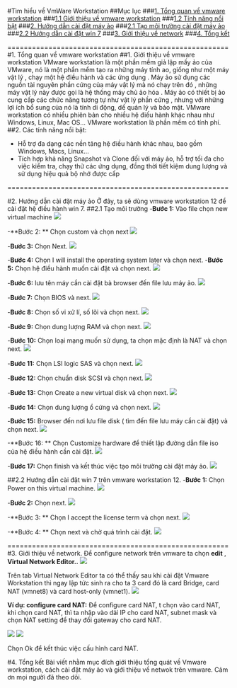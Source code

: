#Tìm hiểu về VmWare Workstation
##Mục lục
###[1. Tổng quan về vmware workstation](#tongquan)
###[1.1 Giới thiệu về vmware workstation](#gioithieu)
###[1.2 Tính năng nổi bật](#tinhnang)
###[2. Hướng dẫn cài đặt máy ảo](#caidat)
###[2.1 Tạo môi trường cài đặt máy ảo](#moitruong)
###[2.2 Hướng dẫn cài đặt win 7](#caidat1)
###[3. Giới thiệu về network](#net)
###[4. Tổng kết](#tongket)

======================================================
<a name="tongquan"></a>
#1. Tổng quan về vmware workstation
<a name="gioithieu"></a>
##1. Giới thiệu về vmware workstation
VMware workstation là một phần mềm giả lập mấy ảo của VMware, nó là một phần mềm tạo ra những máy tính ao, giống như một máy vật lý , chạy một hệ điều hành và các ứng dụng . Máy ảo sử dụng các nguồn tài nguyên phần cứng của máy vật lý mà nó chạy trên đó , những máy vật lý này được gọi là hệ thống máy chủ ảo hóa . Máy ảo có thiết bị ảo cung cấp các chức năng tương tự như vật lý phần cứng , nhưng  với những lợi ích bổ sung của nó là tính di động, dể quản lý và bảo mật.
VMware workstation có nhiều phiên bản cho nhiều hệ điếu hành khác nhau như Windows, Linux, Mac OS… VMware workstation là phần mềm có tính phí.
<a name="tinhnang"></a>
##2. Các tính năng nổi bật:
<ul> 
<li>Hỗ trợ đa dạng các nền tảng hệ điều hành khác nhau, bao gồm Windows, Macs, Linux…</li>
<li>Tích hợp khả năng Snapshot và Clone đối với máy ảo, hỗ trợ tối đa cho việc kiểm tra, chạy thử các ứng dụng, đồng thời tiết kiệm dung lượng và sử dụng hiệu quả bộ nhớ được cấp</li>
</ul>

======================================================
<a name="caidat"></a>

#2. Hướng dẫn cài đặt máy ảo
Ở đây, ta sẽ dùng vmware workstation 12 để cài đặt hệ điều hành win 7. 
<a name="moitruong"></a>
##2.1 Tạo môi trường
-**Bước 1:** Vào file chọn new virtual machine
<img src="http://imgur.com/0ke4amy">

-**Bước 2: ** Chọn custom và chọn next
<img src="http://imgur.com/8H7eZPc">

-**Bước 3:** Chọn Next.
<img src="http://imgur.com/7PesiFr">

-**Bước 4:** Chọn I will install the operating system later và chọn next.
-**Bước 5:** Chọn hệ điều hành muốn cài đặt và chọn next.
<img src="http://imgur.com/HwxXPLg">

-**Bước 6:** lưu tên máy cần cài đặt bà browser đến file lưu máy ảo.
<img src="http://imgur.com/aBA6FGs">

-**Bước 7:** Chọn BIOS và next.
<img src="http://imgur.com/ux1uUIb">

-**Bước 8:** Chọn số vi xử lí, số lõi và chọn next.
<img src="http://imgur.com/5vqBHSr">

-**Bước 9:** Chọn dung lượng RAM và chọn next.
<img src="http://imgur.com/yLrt47a">

-**Bước 10:** Chọn loại mạng muốn sử dụng, ta chọn mặc định là NAT và chọn next.
<img src="http://imgur.com/dkE3QKm">

-**Bước 11:** Chọn LSI logic SAS và chọn next.
<img src="http://imgur.com/8oCebD7">

-**Bước 12:** Chọn chuẩn disk SCSI và chọn next.
<img src="http://imgur.com/H49tzYq">

-**Bước 13:** Chọn Create a new virtual disk và chọn next. 
<img src="http://imgur.com/ZMVHSMd">

-**Bước 14:** Chọn dung lượng ổ cứng và chọn next. 
<img src="http://imgur.com/icsrIK5">

-**Bước 15:** Browser đến nơi lưu file disk ( tìm đến file lưu máy cần cài đặt) và chọn next. 
<img src="http://imgur.com/l7bbPzI">

-**Bước 16: ** Chọn Customize hardware để thiết lập đường dẫn file iso của hệ điều hành cần cài đặt. 
<img src="http://imgur.com/7u3GNui">

-**Bước 17:** Chọn finish và kết thúc việc tạo môi trường cài đặt máy ảo.
<img src="http://imgur.com/xWeUsNf">

<a name="caidat1"></a>
##2.2  Hướng dẫn cài đặt win 7 trên vmware workstation 12.
-**Bước 1:**  Chọn Power on this virtual machine.
<img src="http://imgur.com/ztDw1vE">

-**Bước 2:** Chọn next.
<img src="http://imgur.com/ONoEYMg">

-**Bước 3: ** Chọn I accept the license term và chọn next. 
<img src="http://imgur.com/QmadUnK">

-**Bước 4: ** Chọn next và chờ quá trình cài đặt. 
<img src="http://imgur.com/7i0kIMQ">

======================================================
<a name="net"></a>
#3. Giới thiệu về network.
Để configure network trên vmware ta chọn **edit** , **Virtual Network Editor..**
<img src="http://imgur.com/Ckm0qb6">


Trên tab Virtual Network Editor ta có thể thấy sau khi cài đặt Vmware Workstation thì ngay lập tức sinh ra cho ta 3 card đó là card Bridge, card NAT (vmnet8) và card host-only (vmnet1).
<img src="http://imgur.com/itb54vi">

**Ví dụ: configure card NAT:**
Để configure card NAT, t chọn vào card NAT, khi chọn card NAT, thì ta nhập vào dải IP cho card NAT, subnet mask và chọn NAT setting để thay đổi gateway cho card NAT. 

<img src="http://imgur.com/2e4tztP">
<img src="http://imgur.com/pmDONHT">

Chọn Ok để kết thúc việc cấu hình card NAT.


<a name="tongket"></a>
#4. Tổng kết
Bài viết nhằm mục đích giới thiệu tổng quát về Vmware workstation, cách cài đặt máy ảo và giới thiệu về netwok trên vmware.
Cảm ơn mọi người đã theo dõi.  











	



